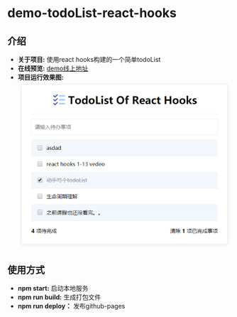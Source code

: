 

# demo-todoList-react-hooks

## 介绍
* **关于项目:** 使用react hooks构建的一个简单todoList <br>
* **在线预览:** [demo线上地址](https://okssq.github.io/demo-todoList-react-hooks)
* **项目运行效果图:** <br>
![result img](https://github.com/okssq/demo-todoList-react-hooks/blob/master/git_img/live.png)




## 使用方式
* **npm start:** 启动本地服务
* **npm run build:** 生成打包文件
* **npm run deploy：** 发布github-pages 


